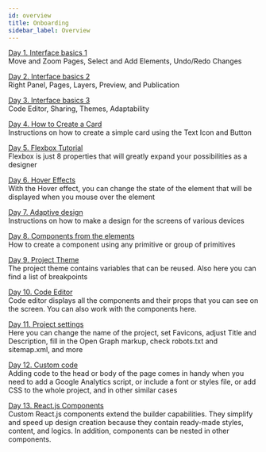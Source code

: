 ```yaml
---
id: overview
title: Onboarding
sidebar_label: Overview
---
```


[Day 1. Interface basics 1](/onboarding/day1) <br/> Move and Zoom Pages, Select and Add Elements, Undo/Redo Changes

[Day 2. Interface basics 2](/onboarding/day2) <br/> Right Panel, Pages, Layers, Preview, and Publication

[Day 3. Interface basics 3](/onboarding/day3) <br/> Code Editor, Sharing, Themes, Adaptability

[Day 4. How to Create a Card](/onboarding/day4) <br/> Instructions on how to create a simple card using the Text Icon and Button

[Day 5. Flexbox Tutorial](/onboarding/day5) <br/> Flexbox is just 8 properties that will greatly expand your possibilities as a designer

[Day 6. Hover Effects](/onboarding/day6) <br/> With the Hover effect, you can change the state of the element that will be displayed when you mouse over the element

[Day 7. Adaptive design](/onboarding/day7) <br/> Instructions on how to make a design for the screens of various devices

[Day 8. Components from the elements](/onboarding/day8) <br/> How to create a component using any primitive or group of primitives

[Day 9. Project Theme](/onboarding/day9) <br/> The project theme contains variables that can be reused. Also here you can find a list of breakpoints 

[Day 10. Code Editor](/onboarding/day10) <br/> Сode editor displays all the components and their props that you can see on the screen. You can also work with the components here.

[Day 11. Project settings](/onboarding/day11) <br/> Here you can change the name of the project, set Favicons, adjust Title and Description, fill in the Open Graph markup, check robots.txt and sitemap.xml, and more


[Day 12. Custom code](/onboarding/day12) <br/> Adding code to the head or body of the page comes in handy when you need to add a Google Analytics script, or include a font or styles file, or add CSS to the whole project, and in other similar cases

[Day 13. React.js Components](/onboarding/day13) <br/> Custom React.js components extend the builder capabilities. They simplify and speed up design creation because they contain ready-made styles, content, and logics. In addition, components can be nested in other components.